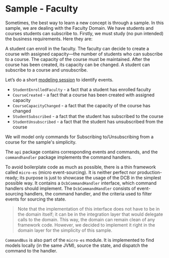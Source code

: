 # Sample - Faculty

Sometimes, the best way to learn a new concept is through a sample. In this sample, we are dealing with the Faculty
Domain. We have students and courses students can subscribe to. Firstly, we must study (no pun intended) the business
requirements. Here they are:

A student can enroll in the faculty. The faculty can decide to create a course with assigned capacity—the number of
students who can subscribe to a course. The capacity of the course must be maintained. After the course has been
created, its capacity can be changed. A student can subscribe to a course and unsubscribe.

Let’s do a short [modeling session](https://miro.com/app/board/uXjVKk4QyFc=/) to identify events.

* `StudentEnrolledFaculty` - a fact that a student has enrolled faculty
* `CourseCreated` - a fact that a course has been created with assigned capacity
* `CourseCapacityChanged` - a fact that the capacity of the course has changed
* `StudentSubscribed` - a fact that the student has subscribed to the course
* `StudentUnsubscribed` - a fact that the student has unsubscribed from the course

We will model only commands for Subscribing to/Unsubscribing from a course for the sample's simplicity.

The `api` package contains corresponding events and commands, and the `commandhandler` package implements the command
handlers.

To avoid boilerplate code as much as possible, there is a thin framework called `micro-es` (micro event-sourcing). It is
neither perfect nor production-ready; its purpose is just to showcase the usage of the DCB in the simplest possible way.
It contains a `DcbCommandHandler` interface, which command handlers should implement. The `DcbCommandHandler` consists
of event-sourcing handlers, the command handler, and the criteria used to filter events for sourcing the state.

> Note that the implementation of this interface does not have to be in the domain itself; it can be in the integration
> layer that would delegate calls to the domain. This way, the domain can remain clean of any framework code. However,
> we decided to implement it right in the domain layer for the simplicity of this sample.

`CommandBus` is also part of the `micro-es` module. It is implemented to find models locally (in the same JVM), source
the state, and dispatch the command to the handler.